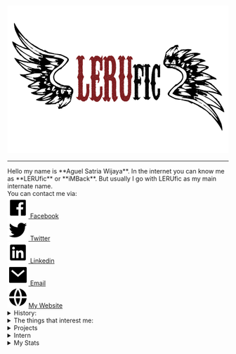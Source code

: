 <center>
  <img src="https://raw.githubusercontent.com/LERUfic/LERUfic/master/logo.png" alt="Hero image">
</center>

<hr>
Hello my name is **Aguel Satria Wijaya**. In the internet you can know me as **LERUfic** or **iMBack**.  But usually I go with LERUfic as my main internate name.  
<br />
You can contact me via:
<br />
<a href="https://facebook.com/aguelsatria" alt="Facebook"><img src="https://raw.githubusercontent.com/LERUfic/LERUfic/master/assets/facebook-box-fill.svg"> Facebook</a> 
<br />
<a href="https://twitter.com/aguelsatria98" alt="Twitter"><img src="https://raw.githubusercontent.com/LERUfic/LERUfic/master/assets/twitter-fill.svg"> Twitter</a>
<br />
<a href="https://www.linkedin.com/in/aguelsatria/" alt="Linkedin"><img src="https://raw.githubusercontent.com/LERUfic/LERUfic/master/assets/linkedin-box-fill.svg"> Linkedin</a>
<br />
<a href="mailto:contact@aguelsatria.web.id" alt="Email"><img src="https://raw.githubusercontent.com/LERUfic/LERUfic/master/assets/mail-fill.svg"> Email</a>
<br />
<a href="https://aguelsatria.web.id" alt="My Website"><img src="https://raw.githubusercontent.com/LERUfic/LERUfic/master/assets/global-fill.svg">My Website</a>
<br />

<details>
    <summary>History:</summary>
I like programming since 2nd grade junior high school where I created simple antivirus using md5 and created password manager. Those programs I created using visual basic 6.0. Then my friend introduced me with garuda OS. It's one of linus distro with built-in wine to run windows's programs. Then I learned linux using some books because in my country that time the internet is so pricey. Installing ubuntu from CD and tried a lot of things. In my high school I learned C and dual-booted my laptop with windows and ubuntu. In my last year of high school I am totally using linux (linux mint as my distro) until my 3rd year of college before switching to macOS (UNIX for life).
</details>

<details>
  <summary>The things that interest me:</summary>
- Docker
- Kubernetes
- Virtual Machine
- Linux
- CI/CD
- DevOps
</details>

<details>
  <summary>Projects</summary>
  - Fullstack Developer of PPDB Surabaya 2018
  - Fullstack Developer of EVote Pemilihan Rektor Institut Teknologi Sepuluh Nopember 2019
  - Fullstack Developer of PPDB Surabaya 2019
</details>

<details>
  <summary>Intern</summary>
  - System Engineer Intern at DPTSI Institut Teknologi Sepuluh Nopember
</details>

<details>
  <summary>My Stats</summary>
    <br>
![My github stats](https://github-readme-stats.vercel.app/api?username=LERUfic&show_icons=true)
  <br><br>
[![HitCount](http://hits.dwyl.com/LERUfic/LERUfic.svg)](http://hits.dwyl.com/LERUfic/LERUfic)
<details>
